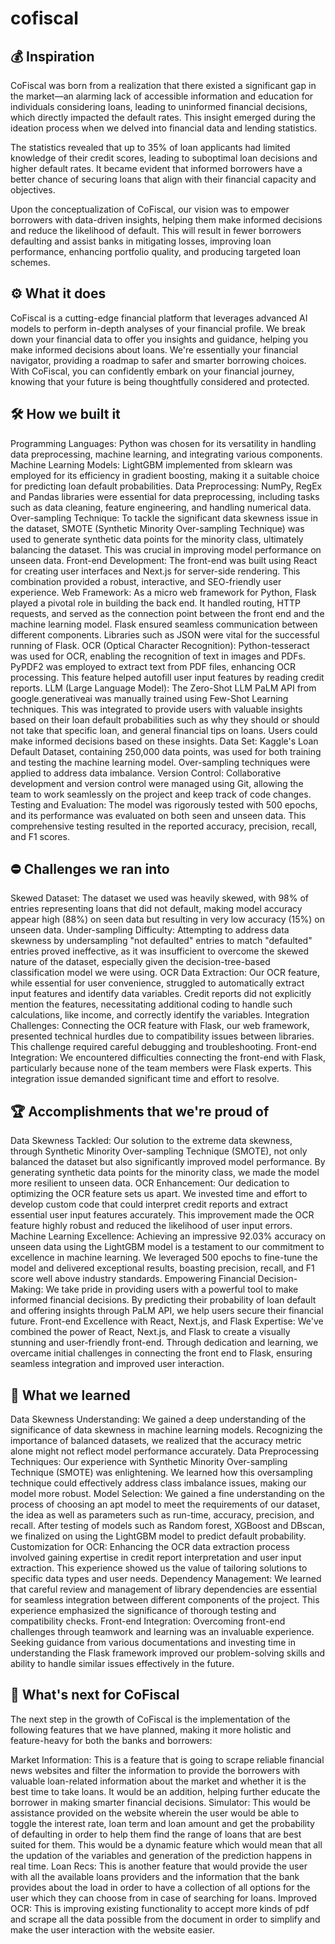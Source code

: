 # cofiscal

## 💰 **Inspiration**
CoFiscal was born from a realization that there existed a significant gap in the market—an alarming lack of accessible information and education for individuals considering loans, leading to uninformed financial decisions, which directly impacted the default rates. This insight emerged during the ideation process when we delved into financial data and lending statistics.

The statistics revealed that up to 35% of loan applicants had limited knowledge of their credit scores, leading to suboptimal loan decisions and higher default rates. It became evident that informed borrowers have a better chance of securing loans that align with their financial capacity and objectives.

Upon the conceptualization of CoFiscal, our vision was to empower borrowers with data-driven insights, helping them make informed decisions and reduce the likelihood of default. This will result in fewer borrowers defaulting and assist banks in mitigating losses, improving loan performance, enhancing portfolio quality, and producing targeted loan schemes.

## ⚙️ **What it does**
CoFiscal is a cutting-edge financial platform that leverages advanced AI models to perform in-depth analyses of your financial profile. We break down your financial data to offer you insights and guidance, helping you make informed decisions about loans. We're essentially your financial navigator, providing a roadmap to safer and smarter borrowing choices. With CoFiscal, you can confidently embark on your financial journey, knowing that your future is being thoughtfully considered and protected.

## 🛠️ **How we built it**
Programming Languages: Python was chosen for its versatility in handling data preprocessing, machine learning, and integrating various components.
Machine Learning Models: LightGBM implemented from sklearn was employed for its efficiency in gradient boosting, making it a suitable choice for predicting loan default probabilities.
Data Preprocessing: NumPy, RegEx and Pandas libraries were essential for data preprocessing, including tasks such as data cleaning, feature engineering, and handling numerical data.
Over-sampling Technique: To tackle the significant data skewness issue in the dataset, SMOTE (Synthetic Minority Over-sampling Technique) was used to generate synthetic data points for the minority class, ultimately balancing the dataset. This was crucial in improving model performance on unseen data.
Front-end Development: The front-end was built using React for creating user interfaces and Next.js for server-side rendering. This combination provided a robust, interactive, and SEO-friendly user experience.
Web Framework: As a micro web framework for Python, Flask played a pivotal role in building the back end. It handled routing, HTTP requests, and served as the connection point between the front end and the machine learning model. Flask ensured seamless communication between different components. Libraries such as JSON were vital for the successful running of Flask.
OCR (Optical Character Recognition): Python-tesseract was used for OCR, enabling the recognition of text in images and PDFs. PyPDF2 was employed to extract text from PDF files, enhancing OCR processing. This feature helped autofill user input features by reading credit reports.
LLM (Large Language Model): The Zero-Shot LLM PaLM API from google.generativeai was manually trained using Few-Shot Learning techniques. This was integrated to provide users with valuable insights based on their loan default probabilities such as why they should or should not take that specific loan, and general financial tips on loans. Users could make informed decisions based on these insights.
Data Set: Kaggle's Loan Default Dataset, containing 250,000 data points, was used for both training and testing the machine learning model. Over-sampling techniques were applied to address data imbalance.
Version Control: Collaborative development and version control were managed using Git, allowing the team to work seamlessly on the project and keep track of code changes.
Testing and Evaluation: The model was rigorously tested with 500 epochs, and its performance was evaluated on both seen and unseen data. This comprehensive testing resulted in the reported accuracy, precision, recall, and F1 scores.
## ⛔ **Challenges we ran into**
Skewed Dataset: The dataset we used was heavily skewed, with 98% of entries representing loans that did not default, making model accuracy appear high (88%) on seen data but resulting in very low accuracy (15%) on unseen data.
Under-sampling Difficulty: Attempting to address data skewness by undersampling "not defaulted" entries to match "defaulted" entries proved ineffective, as it was insufficient to overcome the skewed nature of the dataset, especially given the decision-tree-based classification model we were using.
OCR Data Extraction: Our OCR feature, while essential for user convenience, struggled to automatically extract input features and identify data variables. Credit reports did not explicitly mention the features, necessitating additional coding to handle such calculations, like income, and correctly identify the variables.
Integration Challenges: Connecting the OCR feature with Flask, our web framework, presented technical hurdles due to compatibility issues between libraries. This challenge required careful debugging and troubleshooting.
Front-end Integration: We encountered difficulties connecting the front-end with Flask, particularly because none of the team members were Flask experts. This integration issue demanded significant time and effort to resolve.
## 🏆 **Accomplishments that we're proud of**
Data Skewness Tackled: Our solution to the extreme data skewness, through Synthetic Minority Over-sampling Technique (SMOTE), not only balanced the dataset but also significantly improved model performance. By generating synthetic data points for the minority class, we made the model more resilient to unseen data.
OCR Enhancement: Our dedication to optimizing the OCR feature sets us apart. We invested time and effort to develop custom code that could interpret credit reports and extract essential user input features accurately. This improvement made the OCR feature highly robust and reduced the likelihood of user input errors.
Machine Learning Excellence: Achieving an impressive 92.03% accuracy on unseen data using the LightGBM model is a testament to our commitment to excellence in machine learning. We leveraged 500 epochs to fine-tune the model and delivered exceptional results, boasting precision, recall, and F1 score well above industry standards.
Empowering Financial Decision-Making: We take pride in providing users with a powerful tool to make informed financial decisions. By predicting their probability of loan default and offering insights through PaLM API, we help users secure their financial future.
Front-end Excellence with React, Next.js, and Flask Expertise: We've combined the power of React, Next.js, and Flask to create a visually stunning and user-friendly front-end. Through dedication and learning, we overcame initial challenges in connecting the front end to Flask, ensuring seamless integration and improved user interaction.
## 📝 What we learned
Data Skewness Understanding: We gained a deep understanding of the significance of data skewness in machine learning models. Recognizing the importance of balanced datasets, we realized that the accuracy metric alone might not reflect model performance accurately.
Data Preprocessing Techniques: Our experience with Synthetic Minority Over-sampling Technique (SMOTE) was enlightening. We learned how this oversampling technique could effectively address class imbalance issues, making our model more robust.
Model Selection: We gained a fine understanding on the process of choosing an apt model to meet the requirements of our dataset, the idea as well as parameters such as run-time, accuracy, precision, and recall. After testing of models such as Random forest, XGBoost and DBscan, we finalized on using the LightGBM model to predict default probability.
Customization for OCR: Enhancing the OCR data extraction process involved gaining expertise in credit report interpretation and user input extraction. This experience showed us the value of tailoring solutions to specific data types and user needs.
Dependency Management: We learned that careful review and management of library dependencies are essential for seamless integration between different components of the project. This experience emphasized the significance of thorough testing and compatibility checks.
Front-end Integration: Overcoming front-end challenges through teamwork and learning was an invaluable experience. Seeking guidance from various documentations and investing time in understanding the Flask framework improved our problem-solving skills and ability to handle similar issues effectively in the future.
## 🛫 What's next for CoFiscal
The next step in the growth of CoFiscal is the implementation of the following features that we have planned, making it more holistic and feature-heavy for both the banks and borrowers:

Market Information: This is a feature that is going to scrape reliable financial news websites and filter the information to provide the borrowers with valuable loan-related information about the market and whether it is the best time to take loans. It would be an addition, helping further educate the borrower in making smarter financial decisions.
Simulator: This would be assistance provided on the website wherein the user would be able to toggle the interest rate, loan term and loan amount and get the probability of defaulting in order to help them find the range of loans that are best suited for them. This would be a dynamic feature which would mean that all the updation of the variables and generation of the prediction happens in real time.
Loan Recs: This is another feature that would provide the user with all the available loans providers and the information that the bank provides about the load in order to have a collection of all options for the user which they can choose from in case of searching for loans.
Improved OCR: This is improving existing functionality to accept more kinds of pdf and scrape all the data possible from the document in order to simplify and make the user interaction with the website easier.
